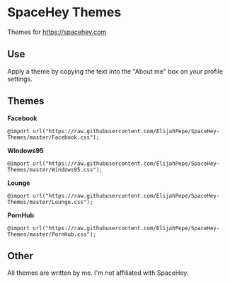 # SpaceHey Themes

Themes for https://spacehey.com

## Use

Apply a theme by copying the text into the "About me" box on your profile settings.


## Themes

**Facebook**

    @import url("https://raw.githubusercontent.com/ElijahPepe/SpaceHey-Themes/master/Facebook.css");

**Windows95**

    @import url("https://raw.githubusercontent.com/ElijahPepe/SpaceHey-Themes/master/Windows95.css");

**Lounge**
  
    @import url("https://raw.githubusercontent.com/ElijahPepe/SpaceHey-Themes/master/Lounge.css");

**PornHub**

    @import url("https://raw.githubusercontent.com/ElijahPepe/SpaceHey-Themes/master/PornHub.css");

## Other

All themes are written by me. I'm not affiliated with SpaceHey.
